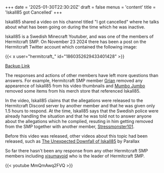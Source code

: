 +++
date = '2025-01-30T22:30:20Z'
draft = false
menus = 'content'
title = 'Iskall85 got Cancelled'
+++

Iskall85 shared a video on his channel titled "I got cancelled" where he talks about what has been going on during the time which he was inactive.

Iskall85 is a Swedish Minecraft Youtuber, and was one of the members of Hermitcraft SMP. On November 23 2024 there has been a post on the Hermitcraft Twitter account which contained the following image:

{{< x user="hermitcraft_" id="1860352629433401428" >}}

[Backup Link](https://archive.ph/dRo1d)

The responses and actions of other members have left more questions than answers. For example, Hermitcraft SMP member [Grian](https://www.youtube.com/@Grian) removed any appearence of Iskall85 from his video thumbnails and [Mumbo Jumbo](https://www.youtube.com/@ThatMumboJumbo) removed some items from his merch store that referenced Iskall85.

In the video, Iskall85 claims that the allegations were released to the Hermitcraft Discord server by another member and that he was given only 1.5 hours to respond. At the time, Iskall85 says that the Swedish police were already handling the situation and that he was told not to answer anyone about the allegations which he complied, resuting in him getting removed from the SMP together with another member, [Stressmonster101](https://www.youtube.com/@Stressmonster101).

Before this video was released, other videos about this topic had been released, such as [The Unexpected Downfall of Iskall85](https://www.youtube.com/watch?v=oim_qQydDJs) by Parallax

So far there hasn't been any response from any other Hermitcraft SMP members including [xisumavoid](https://www.youtube.com/@xisumavoid) who is the leader of Hermitcraft SMP.

{{< youtube MmQmAwq2FVQ >}}